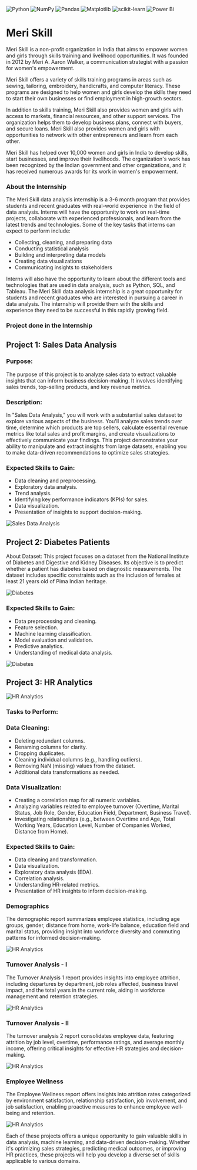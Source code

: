 ![Python](https://img.shields.io/badge/python-3670A0?style=for-the-badge&logo=python&logoColor=ffdd54)
![NumPy](https://img.shields.io/badge/numpy-%23013243.svg?style=for-the-badge&logo=numpy&logoColor=white)
![Pandas](https://img.shields.io/badge/pandas-%23150458.svg?style=for-the-badge&logo=pandas&logoColor=white)
![Matplotlib](https://img.shields.io/badge/Matplotlib-%23ffffff.svg?style=for-the-badge&logo=Matplotlib&logoColor=black)
![scikit-learn](https://img.shields.io/badge/scikit--learn-%23F7931E.svg?style=for-the-badge&logo=scikit-learn&logoColor=white)
![Power Bi](https://img.shields.io/badge/power_bi-F2C811?style=for-the-badge&logo=powerbi&logoColor=black)

# Meri Skill

Meri Skill is a non-profit organization in India that aims to empower women and girls through skills training and livelihood opportunities. It was founded in 2012 by Meri A. Aaron Walker, a communication strategist with a passion for women's empowerment.

Meri Skill offers a variety of skills training programs in areas such as sewing, tailoring, embroidery, handicrafts, and computer literacy. These programs are designed to help women and girls develop the skills they need to start their own businesses or find employment in high-growth sectors.

In addition to skills training, Meri Skill also provides women and girls with access to markets, financial resources, and other support services. The organization helps them to develop business plans, connect with buyers, and secure loans. Meri Skill also provides women and girls with opportunities to network with other entrepreneurs and learn from each other.

Meri Skill has helped over 10,000 women and girls in India to develop skills, start businesses, and improve their livelihoods. The organization's work has been recognized by the Indian government and other organizations, and it has received numerous awards for its work in women's empowerment.

### About the Internship
The Meri Skill data analysis internship is a 3-6 month program that provides students and recent graduates with real-world experience in the field of data analysis. Interns will have the opportunity to work on real-time projects, collaborate with experienced professionals, and learn from the latest trends and technologies.
Some of the key tasks that interns can expect to perform include:

*	Collecting, cleaning, and preparing data
*	Conducting statistical analysis
*	Building and interpreting data models
*	Creating data visualizations
* Communicating insights to stakeholders

Interns will also have the opportunity to learn about the different tools and technologies that are used in data analysis, such as Python, SQL, and Tableau.
The Meri Skill data analysis internship is a great opportunity for students and recent graduates who are interested in pursuing a career in data analysis. The internship will provide them with the skills and experience they need to be successful in this rapidly growing field.

### Project done in the Internship

## Project 1: Sales Data Analysis

### Purpose: 
The purpose of this project is to analyze sales data to extract valuable insights that can inform business decision-making. It involves identifying sales trends, top-selling products, and key revenue metrics.

### Description: 
In "Sales Data Analysis," you will work with a substantial sales dataset to explore various aspects of the business. You'll analyze sales trends over time, determine which products are top sellers, calculate essential revenue metrics like total sales and profit margins, and create visualizations to effectively communicate your findings. This project demonstrates your ability to manipulate and extract insights from large datasets, enabling you to make data-driven recommendations to optimize sales strategies.

### Expected Skills to Gain:

*	Data cleaning and preprocessing.
*	Exploratory data analysis.
*	Trend analysis.
*	Identifying key performance indicators (KPIs) for sales.
*	Data visualization.
*	Presentation of insights to support decision-making.

![Sales Data Analysis](https://github.com/Rohit-Moghe/Meri-Skill/blob/98f06813b464049f30c7e20230b40df3842165c7/Sales%20Data%20Analysis/Sales%20Data%20Analysis.jpg)

## Project 2: Diabetes Patients
About Dataset: This project focuses on a dataset from the National Institute of Diabetes and Digestive and Kidney Diseases. Its objective is to predict whether a patient has diabetes based on diagnostic measurements. The dataset includes specific constraints such as the inclusion of females at least 21 years old of Pima Indian heritage.

![Diabetes](https://github.com/Rohit-Moghe/Meri-Skill/blob/9194798619d9142e755762a6b7f7b42dd51448c2/Diabetes%20Prediction/Diabetes_Patients.ipynb)

### Expected Skills to Gain:

*	Data preprocessing and cleaning.
*	Feature selection.
*	Machine learning classification.
*	Model evaluation and validation.
*	Predictive analytics.
*	Understanding of medical data analysis.

![Diabetes](https://github.com/Rohit-Moghe/Meri-Skill/blob/9194798619d9142e755762a6b7f7b42dd51448c2/Diabetes%20Prediction/diabetes.png)

## Project 3: HR Analytics
![HR Analytics](https://github.com/Rohit-Moghe/Meri-Skill/blob/2ddda0f8bd53db7fe97d090651140aa786ea4931/HR%20Analytics/Images/HR%20Analytics_page-0001.jpg)

### Tasks to Perform:

### Data Cleaning:
*	Deleting redundant columns.
*	Renaming columns for clarity.
*	Dropping duplicates.
*	Cleaning individual columns (e.g., handling outliers).
*	Removing NaN (missing) values from the dataset.
*	Additional data transformations as needed.

### Data Visualization:
*	Creating a correlation map for all numeric variables.
*	Analyzing variables related to employee turnover (Overtime, Marital Status, Job Role, Gender, Education Field, Department, Business Travel).
*	Investigating relationships (e.g., between Overtime and Age, Total Working Years, Education Level, Number of Companies Worked, Distance from Home).

### Expected Skills to Gain:
*	Data cleaning and transformation.
*	Data visualization.
*	Exploratory data analysis (EDA).
*	Correlation analysis.
*	Understanding HR-related metrics.
*	Presentation of HR insights to inform decision-making.

### Demographics
The demographic report summarizes employee statistics, including age groups, gender, distance from home, work-life balance, education field and marital status, providing insight into workforce diversity and commuting patterns for informed decision-making.

![HR Analytics](https://github.com/Rohit-Moghe/Meri-Skill/blob/2ddda0f8bd53db7fe97d090651140aa786ea4931/HR%20Analytics/Images/HR%20Analytics_page-0002.jpg)

### Turnover Analysis - I
The Turnover Analysis 1 report provides insights into employee attrition, including departures by department, job roles affected, business travel impact, and the total years in the current role, aiding in workforce management and retention strategies.

![HR Analytics](https://github.com/Rohit-Moghe/Meri-Skill/blob/2ddda0f8bd53db7fe97d090651140aa786ea4931/HR%20Analytics/Images/HR%20Analytics_page-0003.jpg)

### Turnover Analysis - II
The turnover analysis 2 report consolidates employee data, featuring attrition by job level, overtime, performance ratings, and average monthly income, offering critical insights for effective HR strategies and decision-making.

![HR Analytics](https://github.com/Rohit-Moghe/Meri-Skill/blob/2ddda0f8bd53db7fe97d090651140aa786ea4931/HR%20Analytics/Images/HR%20Analytics_page-0004.jpg)

### Employee Wellness
The Employee Wellness report offers insights into attrition rates categorized by environment satisfaction, relationship satisfaction, job involvement, and job satisfaction, enabling proactive measures to enhance employee well-being and retention.

![HR Analytics](https://github.com/Rohit-Moghe/Meri-Skill/blob/2ddda0f8bd53db7fe97d090651140aa786ea4931/HR%20Analytics/Images/HR%20Analytics_page-0005.jpg)

Each of these projects offers a unique opportunity to gain valuable skills in data analysis, machine learning, and data-driven decision-making. Whether it's optimizing sales strategies, predicting medical outcomes, or improving HR practices, these projects will help you develop a diverse set of skills applicable to various domains.
